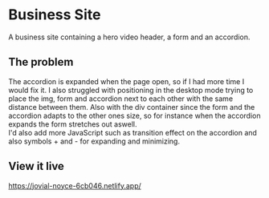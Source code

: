 # Business Site

A business site containing a hero video header, a form and an accordion. 

## The problem
The accordion is expanded when the page open, so if I had more time I would fix it.
I also struggled with positioning in the desktop mode trying to place the img, form and accordion next to each other with the same distance between them. 
Also with the div container since the form and the accordion adapts to the other ones size, so for instance when the accordion expands the form stretches out aswell.  
I'd also add more JavaScript such as transition effect on the accordion and also symbols + and - for expanding and minimizing.

## View it live
https://jovial-noyce-6cb046.netlify.app/
